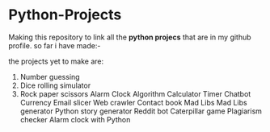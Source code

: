 # Python-Projects

Making this repository to link all the **python projecs** that are in my github profile.
so far i have made:-


the projects yet to make are:
1. Number guessing
2. Dice rolling simulator
3. Rock paper scissors
Alarm Clock
Algorithm
Calculator
Timer
Chatbot
Currency
Email slicer
Web crawler
Contact book
Mad Libs
Mad Libs generator
Python story generator
Reddit bot
Caterpillar game
Plagiarism checker
Alarm clock with Python
